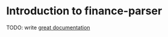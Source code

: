 # Introduction to finance-parser

TODO: write [great documentation](http://jacobian.org/writing/what-to-write/)
